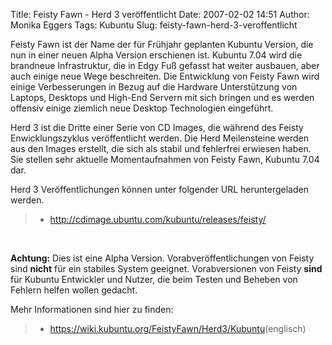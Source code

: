 Title: Feisty Fawn - Herd 3 veröffentlicht
Date: 2007-02-02 14:51
Author: Monika Eggers
Tags: Kubuntu
Slug: feisty-fawn-herd-3-veroffentlicht

Feisty Fawn ist der Name der für Frühjahr geplanten Kubuntu Version, die
nun in einer neuen Alpha Version erschienen ist. Kubuntu 7.04 wird die
brandneue Infrastruktur, die in Edgy Fuß gefasst hat weiter ausbauen,
aber auch einige neue Wege beschreiten. Die Entwicklung von Feisty Fawn
wird einige Verbesserungen in Bezug auf die Hardware Unterstützung von
Laptops, Desktops und High-End Servern mit sich bringen und es werden
offensiv einige ziemlich neue Desktop Technologien eingeführt.


<!--break--><!--break-->

Herd 3 ist die Dritte einer Serie von CD Images, die während des Feisty
Enwicklungszyklus veröffentlicht werden. Die Herd Meilensteine werden
aus den Images erstellt, die sich als stabil und fehlerfrei erwiesen
haben. Sie stellen sehr aktuelle Momentaufnahmen von Feisty Fawn,
Kubuntu 7.04 dar.


Herd 3 Veröffentlichungen können unter folgender URL heruntergeladen
werden.


> -   <http://cdimage.ubuntu.com/kubuntu/releases/feisty/>
>     
>     
>
> 
> 


 


**Achtung:** Dies ist eine Alpha Version. Vorabveröffentlichungen von
Feisty sind **nicht** für ein stabiles System geeignet. Vorabversionen
von Feisty **sind** für Kubuntu Entwickler und Nutzer, die beim Testen
und Beheben von Fehlern helfen wollen gedacht.


Mehr Informationen sind hier zu finden: 


> -   <https://wiki.kubuntu.org/FeistyFawn/Herd3/Kubuntu>(englisch)
>
> 
> 



